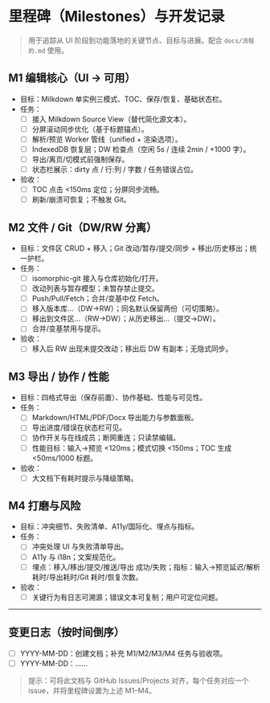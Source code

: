 # 里程碑（Milestones）与开发记录

> 用于追踪从 UI 阶段到功能落地的关键节点、目标与进展。配合 `docs/流程的.md` 使用。

## M1 编辑核心（UI → 可用）
- 目标：Milkdown 单实例三模式、TOC、保存/恢复、基础状态栏。
- 任务：
  - [ ] 接入 Milkdown Source View（替代简化源文本）。
  - [ ] 分屏滚动同步优化（基于标题锚点）。
  - [ ] 解析/预览 Worker 管线（unified + 渲染选项）。
  - [ ] IndexedDB 恢复层；DW 检查点（空闲 5s / 连续 2min / +1000 字）。
  - [ ] 导出/离页/切模式前强制保存。
  - [ ] 状态栏展示：dirty 点 / 行:列 / 字数 / 任务错误占位。
- 验收：
  - [ ] TOC 点击 <150ms 定位；分屏同步流畅。
  - [ ] 刷新/崩溃可恢复；不触发 Git。

## M2 文件 / Git（DW/RW 分离）
- 目标：文件区 CRUD + 移入；Git 改动/暂存/提交/同步 + 移出/历史移出；统一护栏。
- 任务：
  - [ ] isomorphic-git 接入与仓库初始化/打开。
  - [ ] 改动列表与暂存模型；未暂存禁止提交。
  - [ ] Push/Pull/Fetch；合并/变基中仅 Fetch。
  - [ ] 移入版本库…（DW→RW）；同名默认保留两份（可切策略）。
  - [ ] 移出到文件区…（RW→DW）；从历史移出…（提交→DW）。
  - [ ] 合并/变基禁用与提示。
- 验收：
  - [ ] 移入后 RW 出现未提交改动；移出后 DW 有副本；无隐式同步。

## M3 导出 / 协作 / 性能
- 目标：四格式导出（保存前置）、协作基础、性能与可见性。
- 任务：
  - [ ] Markdown/HTML/PDF/Docx 导出能力与参数面板。
  - [ ] 导出进度/错误在状态栏可见。
  - [ ] 协作开关与在线成员；断网重连；只读禁编辑。
  - [ ] 性能目标：输入→预览 <120ms；模式切换 <150ms；TOC 生成 <50ms/1000 标题。
- 验收：
  - [ ] 大文档下有耗时提示与降级策略。

## M4 打磨与风险
- 目标：冲突细节、失败清单、A11y/国际化、埋点与指标。
- 任务：
  - [ ] 冲突处理 UI 与失败清单导出。
  - [ ] A11y 与 i18n；文案规范化。
  - [ ] 埋点：移入/移出/提交/推送/导出 成功/失败；指标：输入→预览延迟/解析耗时/导出耗时/Git 耗时/恢复次数。
- 验收：
  - [ ] 关键行为有日志可溯源；错误文本可复制；用户可定位问题。

---

## 变更日志（按时间倒序）
- [ ] YYYY-MM-DD：创建文档；补充 M1/M2/M3/M4 任务与验收项。
- [ ] YYYY-MM-DD：……

> 提示：可将此文档与 GitHub Issues/Projects 对齐，每个任务对应一个 issue，并将里程碑设置为上述 M1–M4。

